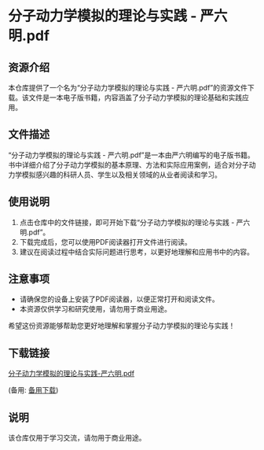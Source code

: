 # 分子动力学模拟的理论与实践 - 严六明.pdf

## 资源介绍

本仓库提供了一个名为“分子动力学模拟的理论与实践 - 严六明.pdf”的资源文件下载。该文件是一本电子版书籍，内容涵盖了分子动力学模拟的理论基础和实践应用。

## 文件描述

“分子动力学模拟的理论与实践 - 严六明.pdf”是一本由严六明编写的电子版书籍。书中详细介绍了分子动力学模拟的基本原理、方法和实际应用案例，适合对分子动力学模拟感兴趣的科研人员、学生以及相关领域的从业者阅读和学习。

## 使用说明

1. 点击仓库中的文件链接，即可开始下载“分子动力学模拟的理论与实践 - 严六明.pdf”。
2. 下载完成后，您可以使用PDF阅读器打开文件进行阅读。
3. 建议在阅读过程中结合实际问题进行思考，以更好地理解和应用书中的内容。

## 注意事项

- 请确保您的设备上安装了PDF阅读器，以便正常打开和阅读文件。
- 本资源仅供学习和研究使用，请勿用于商业用途。

希望这份资源能够帮助您更好地理解和掌握分子动力学模拟的理论与实践！

## 下载链接
[分子动力学模拟的理论与实践-严六明.pdf](https://pan.quark.cn/s/618c0b4256b9) 

(备用: [备用下载](https://pan.baidu.com/s/1UvDF7hPTrZoBJN1SeG-hQQ?pwd=1234))

## 说明

该仓库仅用于学习交流，请勿用于商业用途。
